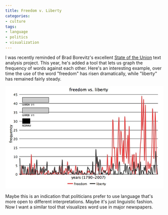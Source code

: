 ```yaml
---
title: Freedom v. Liberty
categories:
- culture
tags:
- language
- politics
- visualization
---
```


I was recently reminded of Brad Borevitz's excellent [State of the Union][1] text analysis project.  This year, he's added a tool that lets us graph the frequency of words against each other.  Here's an interesting example, over time the use of the word "freedom" has risen dramatically, while "liberty" has remained fairly steady.

![Freedom v. Liberty](02-01-freedom-vs-liberty/sotu_freedom-vs-liberty.jpg)

Maybe this is an indication that politicians prefer to use language that's more open to different interpretations.  Maybe it's just linguistic fashion.  Now I want a similar tool that visualizes word use in major newspapers.

   [1]: http://stateoftheunion.onetwothree.net/

